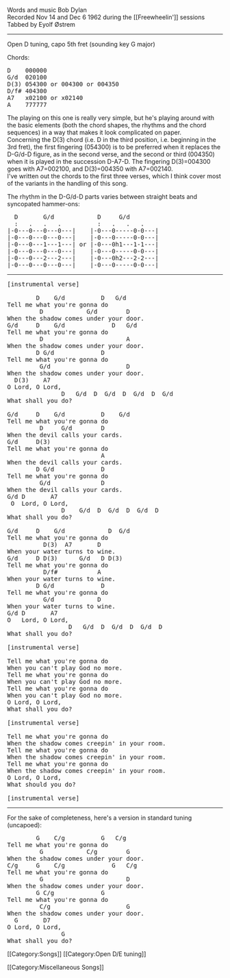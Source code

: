 Words and music Bob Dylan<br>
Recorded Nov 14 and Dec 6 1962 during the [[Freewheelin']] sessions<br>
Tabbed by Eyolf Østrem

----
Open D tuning, capo 5th fret (sounding key G major)

Chords:

<pre>
D    000000
G/d  020100
D(3) 054300 or 004300 or 004350
D/f# 404300
A7   x02100 or x02140
A    777777
</pre>

The playing on this one is really very simple, but he's playing around
with the basic elements (both the chord shapes, the rhythms and the
chord sequences) in a way that makes it look complicated on paper. <br>
Concerning the D(3) chord (i.e. D in the third position,
i.e. beginning in the 3rd fret), the first fingering (054300) is to be
preferred when it replaces the D-G/d-D figure, as in the second verse,
and the second or third (004350) when it is played in the succession
D-A7-D. The fingering D(3)=004300 goes with A7=002100, and
D(3)=004350 with A7=002140.<br>
I've written out the chords to the first three verses, which I think
cover most of the variants in the handling of this song.

The rhythm in the D-G/d-D parts varies between straight beats and syncopated hammer-ons:

<pre class="tab">
  D       G/d            D     G/d
  :   .   .   .          :   .   .   .
|-0---0---0---0---|    |-0---0-----0-0---|
|-0---0---0---0---|    |-0---0-----0-0---|
|-0---0---1---1---| or |-0---0h1---1-1---|
|-0---0---0---0---|    |-0---0-----0-0---|
|-0---0---2---2---|    |-0---0h2---2-2---|
|-0---0---0---0---|    |-0---0-----0-0---|
</pre>

----
<pre class="verse">
[instrumental verse]

        D    G/d          D   G/d
Tell me what you're gonna do
         D            G/d        D
When the shadow comes under your door.
G/d     D    G/d             D   G/d
Tell me what you're gonna do
         D                       A
When the shadow comes under your door.
        D G/d             D
Tell me what you're gonna do
         G/d                     D
When the shadow comes under your door.
  D(3)    A7
O Lord, O Lord,
               D   G/d  D  G/d  D  G/d  D  G/d
What shall you do?

G/d     D    G/d          D    G/d
Tell me what you're gonna do
         D     G/d        D
When the devil calls your cards.
G/d     D(3)
Tell me what you're gonna do
                          A
When the devil calls your cards.
        D G/d             D
Tell me what you're gonna do
         G/d              D
When the devil calls your cards.
G/d D       A7
 O  Lord, O Lord,
               D    G/d  D  G/d  D  G/d  D
What shall you do?

G/d     D    G/d            D  G/d
Tell me what you're gonna do
          D(3)  A7       D
When your water turns to wine.
G/d     D D(3)      G/d   D D(3)
Tell me what you're gonna do
          D/f#           A
When your water turns to wine.
        D G/d             D
Tell me what you're gonna do
          G/d            D
When your water turns to wine.
G/d D       A7
O   Lord, O Lord,
                 D   G/d  D  G/d  D  G/d  D
What shall you do?

[instrumental verse]

Tell me what you're gonna do
When you can't play God no more.
Tell me what you're gonna do
When you can't play God no more.
Tell me what you're gonna do
When you can't play God no more.
O Lord, O Lord,
What shall you do?

[instrumental verse]

Tell me what you're gonna do
When the shadow comes creepin' in your room.
Tell me what you're gonna do
When the shadow comes creepin' in your room.
Tell me what you're gonna do
When the shadow comes creepin' in your room.
O Lord, O Lord,
What should you do?

[instrumental verse]
</pre>

----
For the sake of completeness, here's a version in standard tuning
(uncapoed):

<pre class="verse">
        G    C/g          G   C/g
Tell me what you're gonna do
         G            C/g        G
When the shadow comes under your door.
C/g     G    C/g             G   C/g
Tell me what you're gonna do
         G                       D
When the shadow comes under your door.
        G C/g             G
Tell me what you're gonna do
         C/g                     G
When the shadow comes under your door.
  G       D7
O Lord, O Lord,
               G
What shall you do?
</pre>

[[Category:Songs]]
[[Category:Open D/E tuning]]

[[Category:Miscellaneous Songs]]